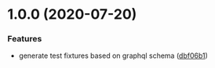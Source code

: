 # 1.0.0 (2020-07-20)


### Features

* generate test fixtures based on graphql schema ([dbf06b1](https://github.com/yeet-bix/graphql-codegen-fixtures/commit/dbf06b1fcd1d14258778a70536b5f2e5f82dbcb9))
